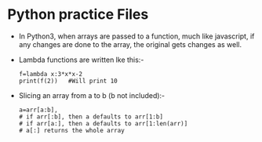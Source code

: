# Python practice Files

- In Python3, when arrays are passed to a function, much like javascript, if any changes are done to the array, the original gets changes as well.
- Lambda functions are written lke this:-

      f=lambda x:3*x*x-2
      print(f(2))   #Will print 10
- Slicing an array from a to b (b not included):- 

      a=arr[a:b], 
      # if arr[:b], then a defaults to arr[1:b]
      # if arr[a:], then a defaults to arr[1:len(arr)]
      # a[:] returns the whole array
